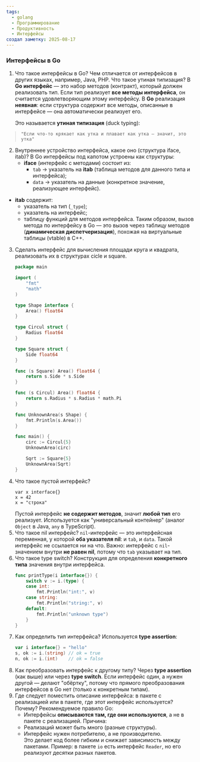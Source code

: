 ```yaml
---
tags:
  - golang
  - Программирование
  - Продуктивность
  - Интерфейсы
создал заметку: 2025-08-17
---
```

### Интерфейсы в Go

1. Что такое интерфейсы в Go? Чем отличается от интерфейсов в других языках, например, Java, PHP. Что такое утиная типизация?
   В **Go интерфейс** — это набор методов (контракт), который должен реализовать тип. Если тип реализует **все методы интерфейса**, он считается удовлетворяющим этому интерфейсу.
   В **Go** реализация **неявная**: если структура содержит все методы, описанные в интерфейсе — она автоматически реализует его.
   
   Это называется **утиная типизация** (duck typing):

> `"Если что-то крякает как утка и плавает как утка — значит, это утка"`
   
2. Внутреннее устройство интерфейса, какое оно (структура iface, itab)?
   В Go интерфейсы под капотом устроены как структуры:
   - **iface** (интерфейс с методами) состоит из:
     - `tab` → указатель на **itab** (таблица методов для данного типа и интерфейса);
     - `data` → указатель на данные (конкретное значение, реализующее интерфейс).
 - **itab** содержит:
   - указатель на тип (`_type`);
   - указатель на интерфейс;
   - таблицу функций для методов интерфейса.
	Таким образом, вызов метода по интерфейсу в Go — это вызов через таблицу методов (**динамическая диспетчеризация**), похожая на виртуальные таблицы (vtable) в C++.
3. Сделать интерфейс для вычисления площади круга и квадрата, реализовать их в структурах cicle и square.
	``` go
	package main
	
	import (
	    "fmt"
	    "math"
	)
	
	type Shape interface {
	    Area() float64
	}
	
	type Circul struct {
	    Radius float64
	}
	
	type Square struct {
	    Side float64
	}
	
	func (s Square) Area() float64 {
	    return s.Side * s.Side
	}

	func (s Circul) Area() float64 {
	    return s.Radius * s.Radius * math.Pi
	}

	func UnknownArea(s Shape) {
	    fmt.Println(s.Area())
	}

	func main() {
	    circ := Circul{5}
	    UnknownArea(circ)

	    Sqrt := Square{5}
	    UnknownArea(Sqrt)
	}
	```
4. Что такое пустой интерфейс?
	```
	var x interface{}
	x = 42
	x = "строка"
	
	```
	Пустой интерфейс **не содержит методов**, значит **любой тип** его реализует.
	Используется как "универсальный контейнер" (аналог `Object` в Java, `any` в TypeScript).
5. Что такое nil интерфейс?
   `nil`-интерфейс — это интерфейсная переменная, у которой **оба указателя nil**: и `tab`, и `data`. 
   Такой интерфейс не ссылается ни на что.
   Важно: интерфейс с `nil`-значением внутри **не равен nil**, потому что `tab` указывает на тип.
6. Что такое type switch?
   Конструкция для определения **конкретного типа** значения внутри интерфейса.
	``` go
	func printType(i interface{}) {
	    switch v := i.(type) {
	    case int:
	        fmt.Println("int:", v)
	    case string:
	        fmt.Println("string:", v)
	    default:
	        fmt.Println("unknown type")
	    }
	}
	```
7. Как определить тип интерфейса?
   Используется **type assertion**:
	``` go
	var i interface{} = "hello"
	s, ok := i.(string) // ok = true
	n, ok := i.(int)    // ok = false
	```
8. Как преобразовать интерфейс к другому типу?
   Через **type assertion** (как выше) или через **type switch**. 
   Если интерфейс один, а нужен другой — делают "обёртку", потому что прямого преобразования интерфейсов в Go нет (только к конкретным типам).
9. Где следует поместить описание интерфейса: в пакете с реализацией или в пакете, где этот интерфейс используется? Почему?
   Рекомендуемое правило Go:
   - Интерфейсы **описываются там, где они используются**, а не в пакете с реализацией.
    Причина:
    - Реализаций может быть много (разные структуры).
    - Интерфейс нужен потребителю, а не производителю.  
    Это делает код более гибким и снижает зависимость между пакетами.
    Пример: в пакете `io` есть интерфейс `Reader`, но его реализуют десятки разных пакетов.
